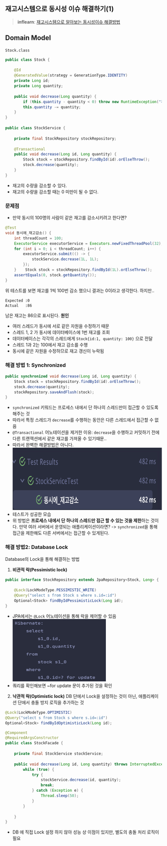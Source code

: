## 재고시스템으로 동시성 이슈 해결하기(1)
> **inflearn**: [재고시스템으로 알아보는 동시성이슈 해결방법
](https://www.inflearn.com/course/%EB%8F%99%EC%8B%9C%EC%84%B1%EC%9D%B4%EC%8A%88-%EC%9E%AC%EA%B3%A0%EC%8B%9C%EC%8A%A4%ED%85%9C#)
## Domain Model
`Stock.class`
```java
public class Stock {  
  
    @Id  
    @GeneratedValue(strategy = GenerationType.IDENTITY)  
    private Long id;  
    private Long quantity;  
  
    public void decrease(Long quantity) {  
        if (this.quantity - quantity < 0) throw new RuntimeException("재고는 0 미만이 될 수 없습니다.");  
        this.quantity -= quantity;  
    }  
}

public class StockService {  
  
    private final StockRepository stockRepository;  

	@Transactional
    public void decrease(Long id, Long quantity) {  
        Stock stock = stockRepository.findById(id).orElseThrow();  
        stock.decrease(quantity);  
    }  
}
```
- 재고의 수량을 감소할 수 있다.
- 재고의 수량을 감소할 때는 0 미만이 될 수 없다.

### 문제점
- 만약 동시의 100명의 사람이 같은 재고를 감소시키려고 한다면?
```java
@Test  
void 동시에_재고감소() {  
    int threadCount = 100;  
    ExecutorService executorService = Executors.newFixedThreadPool(32);  
    for (int i = 0; i < threadCount; i++) {  
        executorService.submit(() -> {  
            stockService.decrease(1L, 1L);  
        });  
    }    Stock stock = stockRepository.findById(1L).orElseThrow();  
    assertEquals(0, stock.getQuantity());  
}
```
위 테스트를 보면 재고를 1씩 100번 감소 했으니 결과는 0이라고 생각한다. 하지만..
```text
Expected :0
Actual   :86
```
남은 재고는 86으로 표시된다.
**원인**
- 여러 스레드가 동시에 서로 같은 자원을 수정하기 때문
- 스레드 1, 2 가 동시에 데이터베이스에 1번 재고를 조회
- 데이터베이스는 각각의 스레드에게 `Stock{id:1, quantity: 100}` 으로 전달
- 스레드 1과 2는 100에서 재고 감소를 수행
- 동시에 같은 자원을 수정하므로 재고 갱신이 누락됨
### 해결 방법 1: Synchronized
```java
public synchronized void decrease(Long id, Long quantity) {  
    Stock stock = stockRepository.findById(id).orElseThrow();  
    stock.decrease(quantity);  
	stockRepository.saveAndFlush(stock);
}
```
- `synchronized` 키워드는 프로세스 내에서 단 하나의 스레드만이 접근할 수 있도록 해주는 것
- 따라서 특정 스레드가 `decrease`를 수행하는 동안은 다른 스레드에서 접근할 수 없음
- `@Transactional` 어노테이션을 제거한 이유: `decrease`을 수행하고 커밋하기 전에 다른 트랜잭션에서 같은 재고를 가져올 수 있기때문..
- 따라서 완벽한 해결방법은 아니다.
  <div>
    <img src="../images/stock1.png" style="height: 200px; width: 500px;"/>
  </div>
- 테스트가 성공한 모습
- 위 방법은 **프로세스 내에서 단 하나의 스레드만 접근 할 수 있는 것을 제한**하는 것이다. 만약 여러 서버에서 운영되는 애플리케이션이라면? -> `synchronized`을 통해 접근을 제한해도 다른 서버에서는 접근할 수 있게된다.
### 해결 방법2: Database Lock
Database의 Lock을 통해 해결하는 방법
1. **비관적 락(Pessimistic lock)**
```java
public interface StockRepository extends JpaRepository<Stock, Long> {  
  
    @Lock(LockModeType.PESSIMISTIC_WRITE)  
    @Query("select s from Stock s where s.id=:id")  
    Optional<Stock> findByIdPessimisticLock(Long id);  
}
```
- JPA에서는 `@Lock` 어노테이션을 통해 락을 제어할 수 있음
  <div>
    <img src="../images/stock2.png" style="height: 200px; width: 300px;"/>
  </div>
- 쿼리를 확인해보면 ~for update 문이 추가된 것을 확인
2. **낙관적 락(Optimistic lock)**
   DB 단에서 Lock을 설정하는 것이 아닌, 애플리케이션 단에서 충돌 방지 로직을 추가하는 것
```java
@Lock(LockModeType.OPTIMISTIC)  
@Query("select s from Stock s where s.id=:id")  
Optional<Stock> findByIdOptimisticLock(Long id);
```
```java
@Component  
@RequiredArgsConstructor  
public class StockFacade {  
  
    private final StockService stockService;  
  
    public void decrease(Long id, Long quantity) throws InterruptedException {  
        while (true) {  
            try {  
                stockService.decrease(id, quantity);  
                break;  
            } catch (Exception e) {  
                Thread.sleep(50);  
            }  
        }  
  
    }  
}
```
- DB 에 직접 Lock 설정 하지 않아 성능 상 이점이 있지만, 별도의 충돌 처리 로직이 필요


